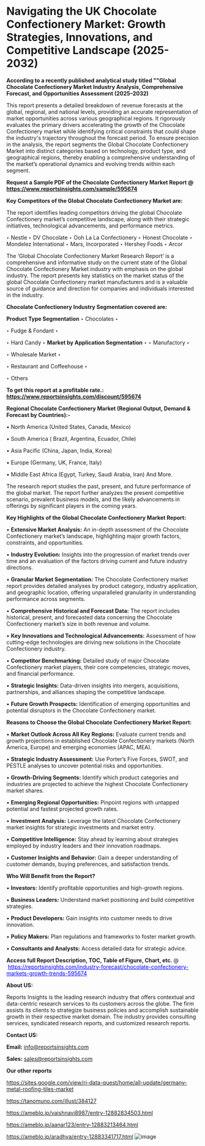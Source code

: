 # Navigating the UK Chocolate Confectionery Market: Growth Strategies, Innovations, and Competitive Landscape (2025-2032)

<strong>According to a recently published analytical study titled ""Global Chocolate Confectionery Market Industry Analysis, Comprehensive Forecast, and Opportunities Assessment (2025–2032)</strong>

This report presents a detailed breakdown of revenue forecasts at the global, regional, and national levels, providing an accurate representation of market opportunities across various geographical regions. It rigorously evaluates the primary drivers accelerating the growth of the Chocolate Confectionery market while identifying critical constraints that could shape the industry's trajectory throughout the forecast period. To ensure precision in the analysis, the report segments the Global Chocolate Confectionery Market into distinct categories based on technology, product type, and geographical regions, thereby enabling a comprehensive understanding of the market’s operational dynamics and evolving trends within each segment.

<strong>Request a Sample PDF of the Chocolate Confectionery Market Report </strong><strong>@<a href=https://www.reportsinsights.com/sample/595674 style=color:#0000ff;> https://www.reportsinsights.com/sample/595674</a></strong></font>

<strong>Key Competitors of the Global Chocolate Confectionery Market are:</strong>

The report identifies leading competitors driving the global Chocolate Confectionery market’s competitive landscape, along with their strategic initiatives, technological advancements, and performance metrics.

‣ Nestle
‣ DV Chocolate
‣ Ooh La La Confectionery
‣ Honest Chocolate
‣ Mondelez International
‣ Mars, Incorporated
‣ Hershey Foods
‣ Arcor

The ‘Global Chocolate Confectionery Market Research Report’ is a comprehensive and informative study on the current state of the Global Chocolate Confectionery Market industry with emphasis on the global industry. The report presents key statistics on the market status of the global Chocolate Confectionery market manufacturers and is a valuable source of guidance and direction for companies and individuals interested in the industry.

<strong>Chocolate Confectionery Industry Segmentation covered are:</strong>

<strong>Product Type Segmentation</strong>
‣
Chocolates
‣ 

‣ Fudge & Fondant
‣ 

‣ Hard Candy
‣ 
<strong>Market by Application Segmentation</strong>
‣
‣  Manufactory
‣ 

‣ Wholesale Market
‣ 

‣ Restaurant and Coffeehouse
‣ 

‣ Others

<strong>To get this report at a profitable rate.: <a href=https://www.reportsinsights.com/discount/595674 style=color:#0000ff;>https://www.reportsinsights.com/discount/595674</a></strong></font>

<strong>Regional Chocolate Confectionery Market (Regional Output, Demand &amp; Forecast by Countries):-</strong>

• North America (United States, Canada, Mexico)

• South America ( Brazil, Argentina, Ecuador, Chile)

• Asia Pacific (China, Japan, India, Korea)

• Europe (Germany, UK, France, Italy)

• Middle East Africa (Egypt, Turkey, Saudi Arabia, Iran) And More.

The research report studies the past, present, and future performance of the global market. The report further analyzes the present competitive scenario, prevalent business models, and the likely advancements in offerings by significant players in the coming years.

<strong>Key Highlights of the Global Chocolate Confectionery Market Report:</strong>

• <strong>Extensive Market Analysis:</strong> An in-depth assessment of the Chocolate Confectionery market’s landscape, highlighting major growth factors, constraints, and opportunities.

• <strong>Industry Evolution:</strong> Insights into the progression of market trends over time and an evaluation of the factors driving current and future industry directions.

• <strong>Granular Market Segmentation:</strong> The Chocolate Confectionery market report provides detailed analyses by product category, industry application, and geographic location, offering unparalleled granularity in understanding performance across segments.

• <strong>Comprehensive Historical and Forecast Data:</strong> The report includes historical, present, and forecasted data concerning the Chocolate Confectionery market’s size in both revenue and volume.

• <strong>Key Innovations and Technological Advancements:</strong> Assessment of how cutting-edge technologies are driving new solutions in the Chocolate Confectionery industry.

• <strong>Competitor Benchmarking:</strong> Detailed study of major Chocolate Confectionery market players, their core competencies, strategic moves, and financial performance.

• <strong>Strategic Insights:</strong> Data-driven insights into mergers, acquisitions, partnerships, and alliances shaping the competitive landscape.

• <strong>Future Growth Prospects:</strong> Identification of emerging opportunities and potential disruptors in the Chocolate Confectionery market.

<strong>Reasons to Choose the Global Chocolate Confectionery Market Report:</strong>

• <strong>Market Outlook Across All Key Regions:</strong> Evaluate current trends and growth projections in established Chocolate Confectionery markets (North America, Europe) and emerging economies (APAC, MEA).

• <strong>Strategic Industry Assessment:</strong> Use Porter’s Five Forces, SWOT, and PESTLE analyses to uncover potential risks and opportunities.

• <strong>Growth-Driving Segments:</strong> Identify which product categories and industries are projected to achieve the highest Chocolate Confectionery market shares.

• <strong>Emerging Regional Opportunities:</strong> Pinpoint regions with untapped potential and fastest projected growth rates.

• <strong>Investment Analysis:</strong> Leverage the latest Chocolate Confectionery market insights for strategic investments and market entry.

• <strong>Competitive Intelligence:</strong> Stay ahead by learning about strategies employed by industry leaders and their innovation roadmaps.

• <strong>Customer Insights and Behavior:</strong> Gain a deeper understanding of customer demands, buying preferences, and satisfaction trends.

<strong>Who Will Benefit from the Report?</strong>

• <strong>Investors:</strong> Identify profitable opportunities and high-growth regions.

• <strong>Business Leaders:</strong> Understand market positioning and build competitive strategies.

• <strong>Product Developers:</strong> Gain insights into customer needs to drive innovation.

• <strong>Policy Makers:</strong> Plan regulations and frameworks to foster market growth.

• <strong>Consultants and Analysts:</strong> Access detailed data for strategic advice.
</ul>
<strong>Access full Report Description, TOC, Table of Figure, Chart, etc. </strong>@  <a href=https://reportsinsights.com/industry-forecast/chocolate-confectionery-markets-growth-trends-595674 style=color:#0000ff;>https://reportsinsights.com/industry-forecast/chocolate-confectionery-markets-growth-trends-595674</a></font>

<strong><strong>About US</strong>:</strong>

Reports Insights is the leading research industry that offers contextual and data-centric research services to its customers across the globe. The firm assists its clients to strategize business policies and accomplish sustainable growth in their respective market domain. The industry provides consulting services, syndicated research reports, and customized research reports.

<strong>Contact US:</strong>

<p class=""""><b>Email:</b> <a href=mailto:info@reportsinsights.com>info@reportsinsights.com</a></p>
<p class=""""><b>Sales:</b> <a href=mailto:sales@reportsinsights.com>sales@reportsinsights.com</a></p>

<strong>Our other reports</strong>

<a href=https://sites.google.com/view/ri-data-quest/home/all-update/germany-metal-roofing-tiles-market>https://sites.google.com/view/ri-data-quest/home/all-update/germany-metal-roofing-tiles-market</a>

<a href=https://tanomuno.com/illust/384127>https://tanomuno.com/illust/384127</a>

<a href=https://ameblo.jp/vaishnavi8987/entry-12882834503.html>https://ameblo.jp/vaishnavi8987/entry-12882834503.html</a>

<a href=https://ameblo.jp/aanar123/entry-12883213464.html>https://ameblo.jp/aanar123/entry-12883213464.html</a>

<a href=https://ameblo.jp/aradhya/entry-12883341717.html>https://ameblo.jp/aradhya/entry-12883341717.html</a>
![image](https://github.com/user-attachments/assets/1f1834e2-742e-4ff1-aa3e-e89996a2a66d)
